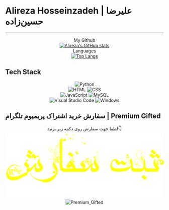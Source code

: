 # Alireza Hosseinzadeh | علیرضا حسین‌زاده

<hr>

<div align="center">My Github</div>

<div align="center">
  <a href="https://github.com/alirezaturkoglan">
    <img src="https://github-readme-stats.vercel.app/api?username=alirezaturkoglan&hide=contribs,issues&show_icons=true&theme=radical" alt="Alireza's GitHub stats">
  </a>
</div>

<div align="center">Languages</div>

<div align="center">
  <a href="https://github.com/alirezaturkoglan">
    <img src="https://github-readme-stats.vercel.app/api/top-langs/?username=alirezaturkoglan&layout=compact&theme=radical" alt="Top Langs">
  </a>
</div>

## Tech Stack

<div align="center">
  <img src="https://img.shields.io/badge/Python-black?style=for-the-badge&logo=python" alt="Python">
  <br>
  <img src="https://img.shields.io/badge/HTML-black?style=for-the-badge&logo=html5" alt="HTML">
  <img src="https://img.shields.io/badge/CSS-black?style=for-the-badge&logo=css3&logoColor=1572b6" alt="CSS">
  <br>
  <img src="https://img.shields.io/badge/JavaScript-black?style=for-the-badge&logo=javascript" alt="JavaScript">
  <img src="https://img.shields.io/badge/MySQL-black?style=for-the-badge&logo=mysql" alt="MySQL">
  <br>
  <img src="https://img.shields.io/badge/Visual_Studio_Code-black?style=for-the-badge&logo=visual-studio-code&logoColor=007acc" alt="Visual Studio Code">
  <img src="https://img.shields.io/badge/Windows-black?style=for-the-badge&logo=windows&logoColor=0078d6" alt="Windows">
</div>

## سفارش خرید اشتراک پریمیوم تلگرام | Premium Gifted

<div align="center">لطفا جهت سفارش روی دکمه زیر بزنید👇</div>
<a align="center" href="https://t.me/TelPremiumSel_Bot"><img src="https://github.com/alirezaturkoglan/alirezaturkoglan/blob/main/img/Asset%201.png"></a>

<div align="center">
    <img src="https://img.shields.io/endpoint?label=Channel&style=flat-square&url=https://tg.sumanjay.workers.dev/Premium_Gifted&color=blue" alt="Premium_Gifted">
</div>


<!-- [![Premium Gifted🌿](https://img.shields.io/endpoint?label=Channel&style=flat-square&url=https://tg.sumanjay.workers.dev/Premium_Gifted&color=blue)](https://telegram.dog/Premium_Gifted) -->
